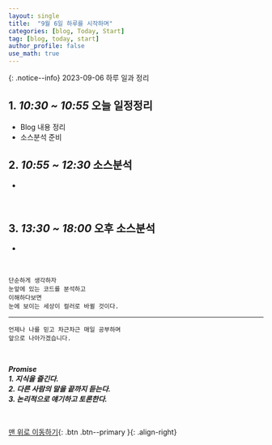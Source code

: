 ```yaml
---
layout: single
title:  "9월 6일 하루를 시작하며"
categories: [blog, Today, Start]
tag: [blog, today, start]
author_profile: false
use_math: true
---
```



{: .notice--info}
2023-09-06 하루 일과 정리


## 1. ***10:30 ~ 10:55*** 오늘 일정정리

- Blog 내용 정리
- 소스분석 준비

<!-- <br> -->

## 2. ***10:55 ~ 12:30*** 소스분석

- 

<br>

## 3. ***13:30 ~ 18:00*** 오후 소스분석
- 

<br>

    단순하게 생각하자    
    눈앞에 있는 코드를 분석하고     
    이해하다보면    
    눈에 보이는 세상이 컬러로 바뀔 것이다.


***
    언제나 나를 믿고 차근차근 매일 공부하며
    앞으로 나아가겠습니다.

<br>

***Promise <br> 1. 지식을 즐긴다. <br>2. 다른 사람의 말을 끝까지 듣는다. <br>3. 논리적으로 얘기하고 토론한다.***

<br>

[맨 위로 이동하기](#){: .btn .btn--primary }{: .align-right}